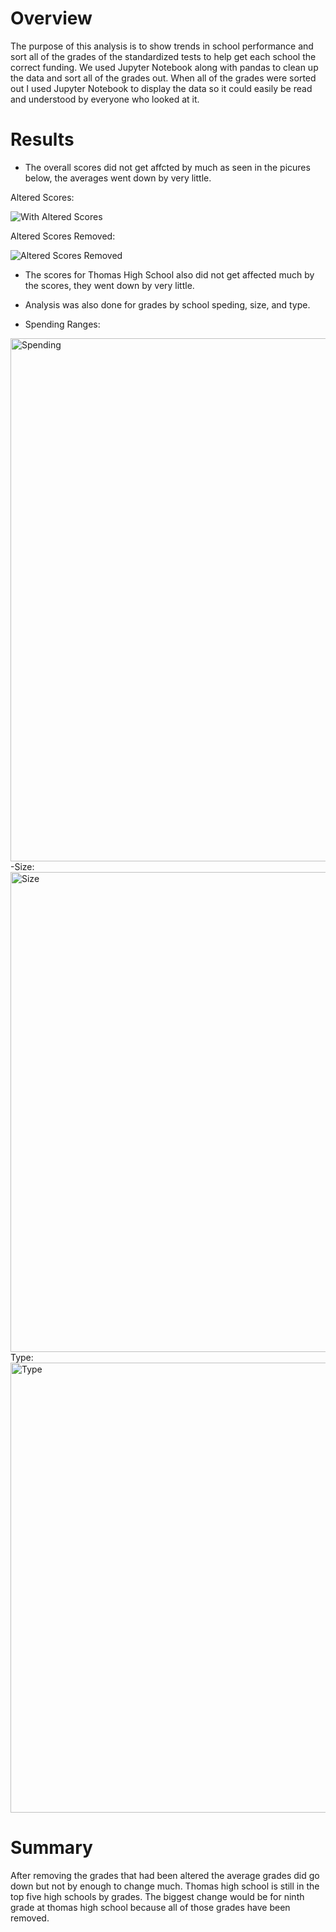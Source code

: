 # Overview

The purpose of this analysis is to show trends in school performance and sort all of the grades of the standardized tests to help get each school the correct funding. We used Jupyter Notebook along with pandas to clean up the data and sort all of the grades out. When all of the grades were sorted out I used Jupyter Notebook to display the data so it could easily be read and understood by everyone who looked at it. 

# Results

- The overall scores did not get affcted by much as seen in the picures below, the averages went down by very little.

Altered Scores:

![With Altered Scores](https://user-images.githubusercontent.com/94948877/150743054-ee249c9f-1971-4d85-93fe-0dbac518ea90.png)

Altered Scores Removed:

![Altered Scores Removed](https://user-images.githubusercontent.com/94948877/150743077-6a9f9dad-47dc-4d19-8c7e-408db3e41279.png)

- The scores for Thomas High School also did not get affected much by the scores, they went down by very little. 
- Analysis was also done for grades by school speding, size, and type. 


- Spending Ranges:

<img width="837" alt="Spending" src="https://user-images.githubusercontent.com/94948877/150744738-9dee2926-f6b4-440f-8d65-4ba14de0be27.png">
-Size: 

<img width="768" alt="Size" src="https://user-images.githubusercontent.com/94948877/150744793-3419e60d-c74a-4ee0-963c-15e48c754394.png">
Type:  

<img width="720" alt="Type" src="https://user-images.githubusercontent.com/94948877/150744827-0930ef6b-3ea0-4502-a6d1-7db709b894b3.png">

# Summary
After removing the grades that had been altered the average grades did go down but not by enough to change much. Thomas high school is still in the top five high schools by grades. The biggest change would be for ninth grade at thomas high school because all of those grades have been removed. 

